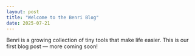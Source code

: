 ```yaml
---
layout: post
title: "Welcome to the Benri Blog"
date: 2025-07-21
---
```


Benri is a growing collection of tiny tools that make life easier. This is our first blog post — more coming soon!
